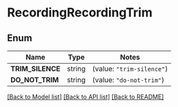 # RecordingRecordingTrim

## Enum
Name | Type | Notes
------------ | ------------- | -------------
**TRIM_SILENCE** | string | (value: `"trim-silence"`)
**DO_NOT_TRIM** | string | (value: `"do-not-trim"`)


[[Back to Model list]](../README.md#documentation-for-models) [[Back to API list]](../README.md#documentation-for-api-endpoints) [[Back to README]](../README.md)


